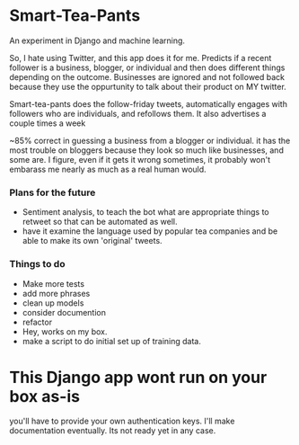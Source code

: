 # Smart-Tea-Pants
An experiment in Django and machine learning. 

So, I hate using Twitter, and this app does it for me. Predicts if a recent follower is a business, blogger, or individual and then does different things depending on the outcome. Businesses are ignored and not followed back because they use the oppurtunity to talk about their product on MY twitter. 

Smart-tea-pants does the follow-friday tweets, automatically engages with followers who are individuals, and refollows them.
It also advertises a couple times a week 

~85% correct in guessing a business from a blogger or individual. it has the most trouble on bloggers because they look so much like businesses, and some are. I figure, even if it gets it wrong sometimes, it probably won't embarass me nearly as much as a real human would.

### Plans for the future
* Sentiment analysis, to teach the bot what are appropriate things to retweet so that can be automated as well. 
* have it examine the language used by popular tea companies and be able to make its own 'original' tweets.

### Things to do
* Make more tests
* add more phrases
* clean up models
* consider documention
* refactor
* Hey, works on my box.
* make a script to do initial set up of training data.

# This Django app wont run on your box as-is
you'll have to provide your own authentication keys. I'll make documentation eventually. Its not ready yet in any case.
